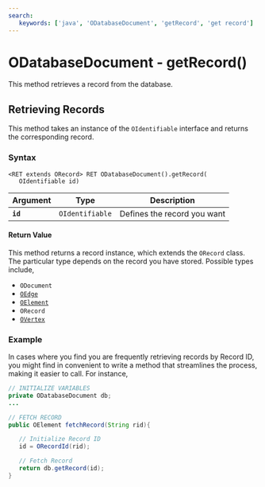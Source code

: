 ```yaml
---
search:
   keywords: ['java', 'ODatabaseDocument', 'getRecord', 'get record']
---
```


# ODatabaseDocument - getRecord()

This method retrieves a record from the database.

## Retrieving Records

This method takes an instance of the `OIdentifiable` interface and returns the corresponding record.

### Syntax

```
<RET extends ORecord> RET ODatabaseDocument().getRecord(
   OIdentifiable id)
```

| Argument | Type | Description |
|---|---|---|
| **`id`** | `OIdentifiable` | Defines the record you want |


#### Return Value

This method returns a record instance, which extends the `ORecord` class.  The particular type depends on the record you have stored.  Possible types include,

- `ODocument`
- [`OEdge`](../OEdge.md)
- [`OElement`](../OElement.md)
- `ORecord`
- [`OVertex`](../OVertex.md)

### Example

In cases where you find you are frequently retrieving records by Record ID, you might find in convenient to write a method that streamlines the process, making it easier to call.  For instance,

```java
// INITIALIZE VARIABLES
private ODatabaseDocument db;
...

// FETCH RECORD
public OElement fetchRecord(String rid){

   // Initialize Record ID
   id = ORecordId(rid);

   // Fetch Record
   return db.getRecord(id);
}
```
